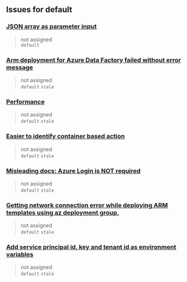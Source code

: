 ## Issues for default
  
###  [JSON array as parameter input](https://github.com/Azure/arm-deploy/issues/36)  
> not assigned  
  `default`
  
###  [Arm deployment for Azure Data Factory failed without error message](https://github.com/Azure/arm-deploy/issues/33)  
> not assigned  
  `default` `stale`
  
###  [Performance](https://github.com/Azure/cli/issues/37)  
> not assigned  
  `default` `stale`
  
###  [Easier to identify container based action](https://github.com/Azure/cli/issues/36)  
> not assigned  
  `default` `stale`
  
###  [Misleading docs: Azure Login is NOT required](https://github.com/Azure/cli/issues/32)  
> not assigned  
  `default` `stale`
  
###  [Getting network connection error while deploying ARM templates using az deployment group.](https://github.com/Azure/cli/issues/31)  
> not assigned  
  `default` `stale`
  
###  [Add service principal id, key and tenant id as environment variables](https://github.com/Azure/cli/issues/30)  
> not assigned  
  `default` `stale`